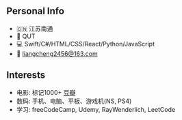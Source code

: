 ## Personal Info
- 🇨🇳 江苏南通
- 🏫 QUT
- 💻 Swift/C#/HTML/CSS/React/Python/JavaScript
- 📮 liangcheng2456@163.com

## Interests
- 电影: 标记1000+ [豆瓣](https://www.douban.com/people/qhy0705/)
- 数码: 手机、电脑、平板、游戏机(NS, PS4)
- 学习: freeCodeCamp, Udemy, RayWenderlich, LeetCode




